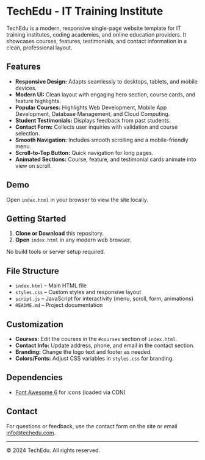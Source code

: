 # TechEdu - IT Training Institute

TechEdu is a modern, responsive single-page website template for IT training institutes, coding academies, and online education providers. It showcases courses, features, testimonials, and contact information in a clean, professional layout.

## Features

- **Responsive Design:** Adapts seamlessly to desktops, tablets, and mobile devices.
- **Modern UI:** Clean layout with engaging hero section, course cards, and feature highlights.
- **Popular Courses:** Highlights Web Development, Mobile App Development, Database Management, and Cloud Computing.
- **Student Testimonials:** Displays feedback from past students.
- **Contact Form:** Collects user inquiries with validation and course selection.
- **Smooth Navigation:** Includes smooth scrolling and a mobile-friendly menu.
- **Scroll-to-Top Button:** Quick navigation for long pages.
- **Animated Sections:** Course, feature, and testimonial cards animate into view on scroll.

## Demo

Open `index.html` in your browser to view the site locally.

## Getting Started

1. **Clone or Download** this repository.
2. **Open** `index.html` in any modern web browser.

No build tools or server setup required.

## File Structure

- `index.html` – Main HTML file
- `styles.css` – Custom styles and responsive layout
- `script.js` – JavaScript for interactivity (menu, scroll, form, animations)
- `README.md` – Project documentation

## Customization

- **Courses:** Edit the courses in the `#courses` section of `index.html`.
- **Contact Info:** Update address, phone, and email in the contact section.
- **Branding:** Change the logo text and footer as needed.
- **Colors/Fonts:** Adjust CSS variables in `styles.css` for branding.

## Dependencies

- [Font Awesome 6](https://cdnjs.cloudflare.com/ajax/libs/font-awesome/6.0.0/css/all.min.css) for icons (loaded via CDN)

## Contact

For questions or feedback, use the contact form on the site or email info@techedu.com.

---

© 2024 TechEdu. All rights reserved.
